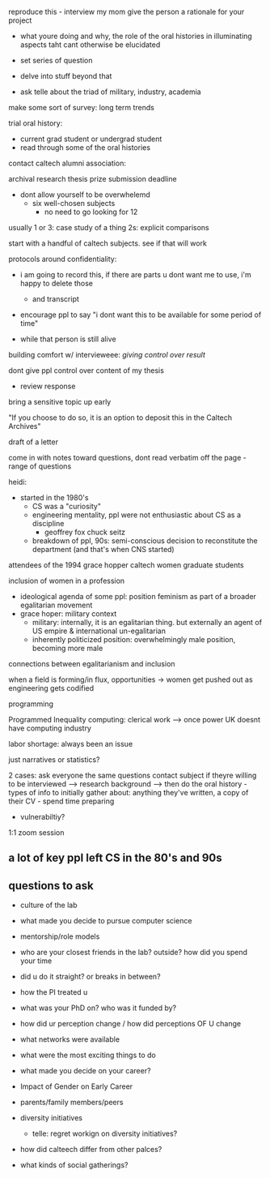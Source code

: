 reproduce this
    - interview my mom
give the person a rationale for your project
- what youre doing and why, the role of the oral histories in illuminating aspects taht cant otherwise be elucidated
* set series of question
* delve into stuff beyond that

* ask telle about the triad of military, industry, academia

make some sort of survey: long term trends

trial oral history:
- current grad student or undergrad student
- read through some of the oral histories

contact caltech alumni association:

archival research
thesis prize submission deadline
- dont allow yourself to be overwhelemd 
    - six well-chosen subjects
        - no need to go looking for 12

usually 1 or 3: case study of a thing
2s: explicit comparisons

start with a handful of caltech subjects. see if that will work

protocols around confidentiality:
- i am going to record this, if there are parts u dont want me to use, i'm happy to delete those
    - and transcript

- encourage ppl to say "i dont want this to be available for some period of time"

- while that person is still alive

building comfort w/ intervieweee: *giving control over result*

dont give ppl control over content of my thesis

- review response 

bring a sensitive topic up early

"If you choose to do so, it is an option to deposit this in the Caltech Archives"

draft of a letter

come in with notes toward questions, dont read verbatim off the page
-range of questions

heidi:
- started in the 1980's
    - CS was a "curiosity"
    - engineering mentality, ppl were not enthusiastic about CS as a discipline
        - geoffrey fox
        chuck seitz
    - breakdown of ppl, 90s: semi-conscious decision to reconstitute the department (and that's when CNS started)

attendees of the 1994 grace hopper
caltech women graduate students


inclusion of women in a profession
- ideological agenda of some ppl: position feminism as part of a broader egalitarian movement
- grace hoper: military context
    - military: internally, it is an egalitarian thing. but externally an agent of US empire & international un-egalitarian
    - inherently politicized position: overwhelmingly male position, becoming more male

connections between egalitarianism and inclusion

when a field is forming/in flux, opportunities 
-> women get pushed out as engineering gets codified

programming

Programmed Inequality
computing: clerical work
--> once power
UK doesnt have computing industry

labor shortage: always been an issue

just narratives or statistics?

2 cases:
ask everyone the same questions
contact subject if theyre willing to be interviewed --> research background --> then do the oral history
    - types of info to initially gather about: anything they've written, a copy of their CV
    - spend time preparing
- vulnerabiltiy? 

1:1 zoom session

a lot of key ppl left CS in the 80's and 90s
- 
## questions to ask

- culture of the lab
- what made you decide to pursue computer science
- mentorship/role models 
- who are your closest friends in the lab? outside? how did you spend your time
- did u do it straight? or breaks in between?
- how the PI treated u
- what was your PhD on? who was it funded by? 
- how did ur perception change / how did perceptions OF U change
- what networks were available
- what were the most exciting things to do
- what made you decide on your career?
- Impact of Gender on Early Career
- parents/family members/peers

- diversity initiatives
    - telle: regret workign on diversity initiatives?

- how did calteech differ from other palces?

- what kinds of social gatherings?